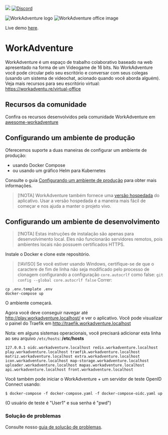 ![](https://github.com/thecodingmachine/workadventure/workflows/Continuous%20Integration/badge.svg) [![Discord](https://img.shields.io/discord/821338762134290432?label=Discord)](https://discord.gg/G6Xh9ZM9aR)

![WorkAdventure logo](README-LOGO.svg)
![WorkAdventure office image](README-MAP.png)

Live demo [here](https://play.staging.workadventu.re/@/tcm/workadventure/wa-village).

# WorkAdventure
WorkAdventure é um espaço de trabalho colaborativo baseado na web apresentado na forma de um Videogame de 16 bits.
No WorkAdventure você pode circular pelo seu escritório e conversar com seus colegas (usando um sistema de videochat, acionado quando você aborda alguém).
Veja mais recursos para seu escritório virtual: https://workadventu.re/virtual-office

## Recursos da comunidade
Confira os recursos desenvolvidos pela comunidade WorkAdventure em [awesome-workadventure](https://github.com/workadventure/awesome-workadventure)

## Configurando um ambiente de produção
Oferecemos suporte a duas maneiras de configurar um ambiente de produção:
- usando Docker Compose
- ou usando um gráfico Helm para Kubernetes

Consulte o guia [Configurando um ambiente de produção](docs/others/self-hosting/install.md) para obter mais informações.

> [!NOTA]
> WorkAdventure também fornece uma [versão hospedada](https://workadventu.re) do aplicativo. Usar a versão hospedada é 
> a maneira mais fácil de começar e nos ajuda a manter o projeto vivo.

## Configurando um ambiente de desenvolvimento

> [!NOTA]
> Estas instruções de instalação são apenas para desenvolvimento local. Eles não funcionarão
> servidores remotos, pois ambientes locais não possuem certificados HTTPS.

Instale o Docker e clone este repositório.

> [!AVISO]
> Se você estiver usando Windows, certifique-se de que o caractere de fim de linha não seja modificado pelo processo de clonagem configurando
> a configuração `core.autocrlf` como false: `git config --global core.autocrlf false`
Correr:

```
cp .env.template .env
docker-compose up
```

O ambiente começará.

Agora você deve conseguir navegar até http://play.workadventure.localhost/ e ver o aplicativo.
Você pode visualizar o painel do Traefik em http://traefik.workadventure.localhost

Nota: em alguns sistemas operacionais, você precisará adicionar esta linha ao seu arquivo `/etc/hosts`:
**/etc/hosts**
```
127.0.0.1 oidc.workadventure.localhost redis.workadventure.localhost play.workadventure.localhost traefik.workadventure.localhost matriz.workadventure.localhost extra.workadventure.localhost icon.workadventure.localhost map-storage.workadventure.localhost uploader.workadventure.localhost mapas.workadventure.localhost api.workadventure.localhost front.workadventure.localhost
```

Você também pode iniciar o WorkAdventure + um servidor de teste OpenID Connect usando:
```console
$ docker-compose -f docker-compose.yaml -f docker-compose-oidc.yaml up
```

(O usuário de teste é "User1" e sua senha é "pwd")
### Solução de problemas
Consulte nosso [guia de solução de problemas](docs/dev/troubleshooting.md).
